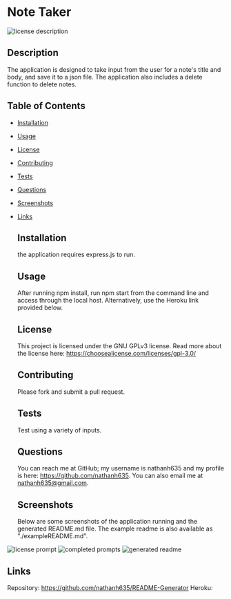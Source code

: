 # Note Taker
  ![license description](https://img.shields.io/badge/license-GNU_GPLv3-blue)

  ## Description

  The application is designed to take input from the user for a note's title and body, and save it to a json file. The application also includes a delete function to delete notes.

## Table of Contents

- [Installation](#installation)
- [Usage](#usage)
- [License](#License)
- [Contributing](#contributing)
- [Tests](#tests)
- [Questions](#questions)
- [Screenshots](#screenshots)
- [Links](#links)

  ## Installation

  the application requires express.js to run.

  ## Usage

  After running npm install, run npm start from the command line and access through the local host. Alternatively, use the Heroku link provided below.

  ## License

  This project is licensed under the GNU GPLv3 license. Read more about the license here:
  https://choosealicense.com/licenses/gpl-3.0/
  

  ## Contributing

  Please fork and submit a pull request.

  ## Tests

  Test using a variety of inputs.

  ## Questions

  You can reach me at GitHub; my username is nathanh635 and my profile is here: https://github.com/nathanh635. 
  You can also email me at nathanh635@gmail.com. 
  
    ## Screenshots

  Below are some screenshots of the application running and the generated README.md file. The example readme is also available as "./exampleREADME.md".

![license prompt](./assets/images/prompts-licenses.PNG)
![completed prompts](./assets/images/completed-prompts.PNG)
![generated readme](./assets/images/readme-generated.PNG)
  
## Links

  Repository: https://github.com/nathanh635/README-Generator
  Heroku: 

